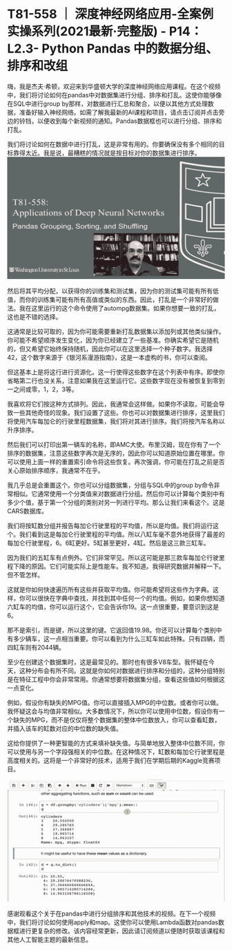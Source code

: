 # T81-558 ｜ 深度神经网络应用-全案例实操系列(2021最新·完整版) - P14：L2.3- Python Pandas 中的数据分组、排序和改组 

嗨，我是杰夫·希顿，欢迎来到华盛顿大学的深度神经网络应用课程。在这个视频中，我们将讨论如何在pandas中对数据集进行分组、排序和打乱。这使你能够像在SQL中进行group by那样，对数据进行汇总和聚合，以便以其他方式处理数据，准备好输入神经网络。如需了解我最新的AI课程和项目，请点击订阅并点击旁边的铃铛，以便收到每个新视频的通知。Pandas数据框也可以进行分组、排序和打乱。

我们将讨论如何在数据中进行打乱，这是非常有用的。你要确保没有多个相同的目标靠得太近。我是说，最糟糕的情况就是按目标对你的数据集进行排序。![](img/30a851993f0ab2fa4dd62a6efcf8bb3e_1.png)

然后将其平均分配，以获得你的训练集和测试集，因为你的测试集可能有所有低值，而你的训练集可能有所有高值或类似的东西。因此，打乱是一个非常好的做法。我在这里运行的这个命令使用了autompg数据集。如果你想要一致的打乱，这也是不错的选择。

这通常是比较可取的，因为你可能需要重新打乱数据集以添加列或其他类似操作。你可能不希望顺序发生变化，因为你已经建立了一些基准。你确实希望它是随机的，但又希望它始终保持随机，因此你可以在这里选择一个种子数字。我选择42，这个数字来源于《银河系漫游指南》，这是一本虚构的书，你可以查阅。

但这基本上是将这行进行资源化。这一行使得这些数字在这个列表中有序。即使你省略第二行也没关系，注意如果我在这里运行它。这些数字现在没有被恢复到零到一之间或零，1，2，3等。

我喜欢将它们按这种方式排列。因此，我通常会这样做。如果你不读取，可能会导致一些其他奇怪的现象。我们设置了这些。你也可以对数据集进行排序，这里我们将使用汽车每加仑的行驶里程数据集，我们将对其进行排序。我们将按汽车名称以升序排序。

然后我们可以打印出第一辆车的名称，即AMC大使。布里汉姆，现在你有了一个排序的数据集，注意这些数字再次是无序的，因此你可以知道原始位置在哪里。你可以使用上面一样的重置索引命令将这些恢复。再次强调，你可能在打乱之前是否关心原始排序顺序，我通常不在乎。

我几乎总是会重置这个。你也可以分组数据集，分组与SQL中的group by命令非常相似。它通常使用一个分类值来对数据进行分组。然后你可以计算每个类别中有多少个值，基于第一个分组的类别对另一列进行平均。那么让我们来看这个。这是CARS数据库。

我们将按缸数分组并报告每加仑行驶里程的平均值，所以是均值。我们将运行这个。我们看到这是每加仑行驶里程的平均值。所以八缸车毫不意外地获得了最差的每加仑行驶里程，6。6缸更好。5缸甚至更好，4缸。然后是这三款三缸车。

因为我们的五缸车有点例外。它们非常罕见。所以这可能是那三款车每加仑行驶里程下降的原因。它们可能实际上是性能车。我不知道。我得研究数据并解释一下。但不管怎样。

这就是你如何快速遍历所有这些并获取平均值。你可能希望将这些作为字典。这样，你可以很快在字典中查找，并找到其中任何一个的均值。例如，如果你想知道六缸车的均值，你可以运行这个，它会告诉你19。这一点很重要，要意识到这是6。

那不是索引，而是键，所以这里的键。它返回值19.98。你还可以计算每个类别中有多少辆车，这一点相当重要。你可以看到为什么三缸车如此特殊。只有四辆，而四缸车则有2044辆。

至少在创建这个数据集时，这是最常见的。那时也有很多V8车型。我怀疑在今天，这种分布会有所不同。这就是你如何对数据进行排序和分组的，这种分组特别是在特征工程中你会非常常用。你通常想要将数据集分组，查看这些值如何根据这一点变化。

例如，假设你有缺失的MPG值。你可以直接插入MPG的中位数。或者你可以做。我怀疑这会与均值非常相似。大多数情况下，所以你可以使用中位数，假设你有一个缺失的MPG，而不是仅仅将整个数据集的整体中位数放入，你可以查看缸数，并插入该车的缸数对应的中位数的缺失值。

这给你提供了一种更智能的方式来填补缺失值。与简单地放入整体中位数不同，你可以使用与另一个字段强相关的中位数。在这种情况下，缸数和每加仑行驶里程是高度相关的。这将是一个非常好的技术，适用于我们在学期后期的Kaggle竞赛项目。

![](img/30a851993f0ab2fa4dd62a6efcf8bb3e_3.png)

感谢观看这个关于在pandas中进行分组排序和其他技术的视频。在下一个视频中，我们将讨论如何使用apply和map。这使你可以使用Lambda函数对pandas数据框进行更复杂的修改。该内容经常更新，因此请订阅频道以便随时获取该课程和其他人工智能主题的最新信息。
